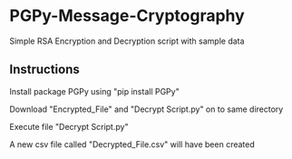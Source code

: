 # PGPy-Message-Cryptography
Simple RSA Encryption and Decryption script with sample data

## Instructions
Install package PGPy using "pip install PGPy"

Download "Encrypted_File" and "Decrypt Script.py" on to same directory

Execute file "Decrypt Script.py"

A new csv file called "Decrypted_File.csv" will have been created
